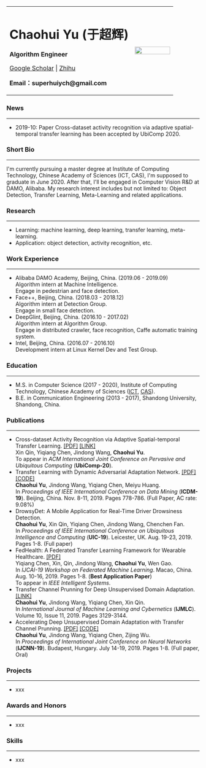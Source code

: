 <div>
<table border="0">
  <tr>
    <td width="75%">
      <h1>Chaohui Yu (于超辉)</h1>
      <p><b>Algorithm Engineer</b></p>
      <p><a href="https://scholar.google.com/citations?user=b1Q-k20AAAAJ&hl=en">Google Scholar</a>
         <a >|</a>
         <a href="https://www.zhihu.com/people/super-26-11">Zhihu</a>
      </p>
      <p><b>Email：superhuiych@gmail.com</b></p>
    </td>
    <td width="25%">
      <img src="/zhengjianzhao.jpg" width="100%">
    </td>
  </tr>
</table>
</div>

### News
---
- 2019-10: Paper Cross-dataset activity recognition via adaptive spatial-temporal transfer learning has been accepted by UbiComp 2020.

### Short Bio
---
I'm currently pursuing a master degree at Institute of Computing Technology, Chinese Academy of Sciences (ICT, CAS), I'm supposed to graduate in June 2020. After that, I'll be engaged in Computer Vision R&D at DAMO, Alibaba. My research interest includes but not limited to: Object Detection, Transfer Learning, Meta-Learning and related applications.

### Research
---
- Learning: machine learning, deep learning, transfer learning, meta-learning.
- Application: object detection, activity recognition, etc.

### Work Experience
---
- Alibaba DAMO Academy, Beijing, China. (2019.06 - 2019.09)  
  Algorithm intern at Machine Intelligence.  
  Engage in pedestrian and face detection.
- Face++, Beijing, China. (2018.03 - 2018.12)  
  Algorithm intern at Detection Group.  
  Engage in small face detection.
- DeepGlint, Beijing, China. (2016.10 - 2017.02)  
  Algorithm intern at Algorithm Group.  
  Engage in distributed crawler, face recognition, Caffe automatic training system.
- Intel, Beijing, China. (2016.07 - 2016.10)  
  Development intern at Linux Kernel Dev and Test Group.

### Education
---
- M.S. in Computer Science (2017 - 2020), Institute of Computing Technology, Chinese Academy of Sciences (<a href="http://english.ict.cas.cn/">ICT</a>, <a href="http://english.cas.cn/">CAS</a>).
- B.E. in Communication Engineering (2013 - 2017), Shandong University, Shandong, China.

### Publications
---
- Cross-dataset Activity Recognition via Adaptive Spatial-temporal Transfer Learning. <a href="http://jd92.wang/assets/files/a20_ubicomp20.pdf">[PDF]</a>  <a href="https://dl.acm.org/doi/abs/10.1145/3369818">[LINK]</a>  
  Xin Qin, Yiqiang Chen, Jindong Wang, **Chaohui Yu**.  
  To appear in *ACM International Joint Conference on Pervasive and Ubiquitous Computing* (**UbiComp-20**).
- Transfer Learning with Dynamic Adversarial Adaptation Network. <a href="https://arxiv.org/pdf/1909.08184.pdf">[PDF]</a>  <a href="https://github.com/jindongwang/transferlearning/blob/master/code/deep/DAAN/README.md">[CODE]</a>  
  **Chaohui Yu**, Jindong Wang, Yiqiang Chen, Meiyu Huang.  
  In *Proceedings of IEEE International Conference on Data Mining* (**ICDM-19**). Beijing, China. Nov. 8-11, 2019. Pages 778-786. (Full Paper, AC rate: 9.08%)
- DrowsyDet: A Mobile Application for Real-Time Driver Drowsiness Detection.  
  **Chaohui Yu**, Xin Qin, Yiqiang Chen, Jindong Wang, Chenchen Fan.  
  In *Proceedings of IEEE International Conference on Ubiquitous Intelligence and Computing* (**UIC-19**). Leicester, UK. Aug. 19-23, 2019. Pages 1-8. (Full paper)
- FedHealth: A Federated Transfer Learning Framework for Wearable Healthcare. <a href="https://arxiv.org/pdf/1907.09173.pdf">[PDF]</a>  
  Yiqiang Chen, Xin, Qin, Jindong Wang, **Chaohui Yu**, Wen Gao.  
  In *IJCAI-19 Workshop on Federated Machine Learning*. Macao, China. Aug. 10-16, 2019. Pages 1-8. (**Best Application Paper**)  
  To appear in *IEEE Intelligent Systems*.
- Transfer Channel Prunning for Deep Unsupervised Domain Adaptation. <a href="http://link.springer.com/article/10.1007/s13042-019-01004-6">[LINK]</a>  
  **Chaohui Yu**, Jindong Wang, Yiqiang Chen, Xin Qin.  
  In *International Journal of Machine Learning and Cybernetics* (**IJMLC**). Volume 10, Issue 11, 2019. Pages 3129-3144.
- Accelerating Deep Unsupervised Domain Adaptation with Transfer Channel Prunning. <a href="https://arxiv.org/pdf/1904.02654.pdf">[PDF]</a>  <a href="https://github.com/jindongwang/transferlearning/blob/master/code/deep/TCP/README.md">[CODE]</a>  
  **Chaohui Yu**, Jindong Wang, Yiqiang Chen, Zijing Wu.  
  In *Proceedings of International Joint Conference on Neural Networks* (**IJCNN-19**). Budapest, Hungary. July 14-19, 2019. Pages 1-8. (Full paper, Oral)

### Projects
---
- xxx

### Awards and Honors
---
- xxx

### Skills
---
- xxx
